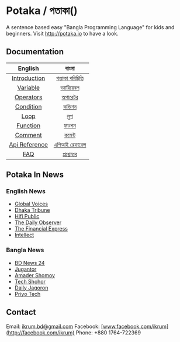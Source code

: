 # Potaka / পতাকা()
A sentence based easy "Bangla Programming Language" for kids and beginners. Visit http://potaka.io to have a look.

## Documentation

|    English    	|      বাংলা      	|
|:-------------:	|:--------------:	|
| [Introduction](docs/introduction_en.md)  	| [পতাকা পরিচিতি](docs/introduction.md) 	  |
| [Variable](docs/variable_en.md)          	| [ভ্যারিয়েবল](docs/variable.md)   	        |
| [Operators](docs/operators_en.md)   	     | [অপারেটর](docs/operators.md)           	|
| [Condition](docs/condition_en.md)        	| [কন্ডিশন](docs/condition.md)            	|
| [Loop](docs/loop_en.md)     	             | [লুপ](docs/loop.md)       	             |
| [Function](docs/function_en.md)          	| [ফাংশন](docs/function.md)              	|
| [Comment](docs/comment_en.md)         	   | [কমেন্ট](docs/comment.md)     	          |
| [Api Reference](docs/api_reference_en.md)| [এপিআই রেফারেন্স](docs/api_reference.md)|
| [FAQ](docs/faq_en.md)                    	| [প্রশ্নোত্তর](docs/faq.md)   	               |

## Potaka In News
### English News
  * [Global Voices](https://globalvoices.org/2016/08/30/theres-finally-a-programming-language-in-bengali-script-thanks-to-potaka/)
  * [Dhaka Tribune](http://www.dhakatribune.com/feature/tech/2016/08/20/bangla-programming-language-potaka-launched/)
  * [Hifi Public](http://hifipublic.com/2016/08/22/potaka-first-bangla-programming-language/)
  * [The Daily Observer](http://www.observerbd.com/details.php?id=30803)
  * [The Financial Express](http://www.thefinancialexpress-bd.com/2016/08/31/44160/POTAKA,-Bangla-programming-language-launched)
  * [Intellect](http://www.intellect.com.bd/details/515/potaka-the-first-bangla-programming-language)

### Bangla News
  * [BD News 24](http://bangla.bdnews24.com/tech/article1203516.bdnews)
  * [Jugantor](http://www.jugantor.com/online/it-world/2016/08/22/22889/বাংলায়-প্রোগ্রামিং-ভাষা-‘পতাকা’)
  * [Amader Shomoy](http://www.dainikamadershomoy.com/todays-paper/features/technology-time/32993/প্রোগ্রামিং-লিখি-বাংলা-ভাষায়)
  * [Tech Shohor](http://techshohor.com/news/66417)
  * [Daily Jagoron](http://dailyjagoran.com/scitech/bangla-programming-language-launched/)
  * [Priyo Tech](http://tech.priyo.com/news/2016/8/21/32938-%E0%A6%AC%E0%A6%BE%E0%A6%82%E0%A6%B2%E0%A6%BE-%E0%A6%AD%E0%A6%BE%E0%A6%B7%E0%A6%BE%E0%A7%9F-%E0%A6%AA%E0%A7%8D%E0%A6%B0%E0%A7%8B%E0%A6%97%E0%A7%8D%E0%A6%B0%E0%A6%BE%E0%A6%AE%E0%A6%BF%E0%A6%82-%E0%A6%95%E0%A6%B0%E0%A6%BE-%E0%A6%AF%E0%A6%BE%E0%A6%AC%E0%A7%87-%E0%A6%AA%E0%A6%A4%E0%A6%BE%E0%A6%95%E0%A6%BE%E0%A7%9F)

## Contact
Email: [ikrum.bd@gmail.com](#)
Facebook: [www.facebook.com/ikrum](http://facebook.com/ikrum)
Phone: +880 1764-722369
